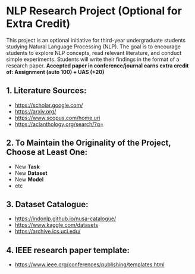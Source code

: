 # NLP Research Project (Optional for Extra Credit)

This project is an optional initiative for third-year undergraduate students studying Natural Language Processing (NLP). The goal is to encourage students to explore NLP concepts, read relevant literature, and conduct simple experiments. Students will write their findings in the format of a research paper. **Accepted paper in conference/journal earns extra credit of: Assignment (auto 100) + UAS (+20)**

## **1. Literature Sources:**
- https://scholar.google.com/
- https://arxiv.org/
- https://www.scopus.com/home.uri
- https://aclanthology.org/search/?q=

## **2. To Maintain the Originality of the Project, Choose at Least One:**
- New **Task**
- New **Dataset**
- New **Model**
- etc

## **3. Dataset Catalogue:** 
- https://indonlp.github.io/nusa-catalogue/
- https://www.kaggle.com/datasets
- https://archive.ics.uci.edu/

## **4. IEEE research paper template:**
- https://www.ieee.org/conferences/publishing/templates.html
